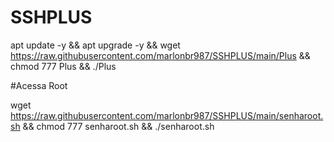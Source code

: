 # SSHPLUS

apt update -y && apt upgrade -y && wget https://raw.githubusercontent.com/marlonbr987/SSHPLUS/main/Plus && chmod 777 Plus && ./Plus


#Acessa Root

wget https://raw.githubusercontent.com/marlonbr987/SSHPLUS/main/senharoot.sh && chmod 777 senharoot.sh && ./senharoot.sh
